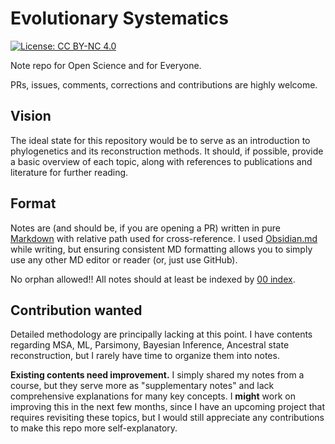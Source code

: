 # Evolutionary Systematics

[![License: CC BY-NC 4.0](https://img.shields.io/badge/License-CC_BY--NC_4.0-lightgrey.svg)](https://creativecommons.org/licenses/by-nc/4.0/)

Note repo for Open Science and for Everyone.

PRs, issues, comments, corrections and contributions are highly welcome. 

## Vision

The ideal state for this repository would be to serve as an introduction to phylogenetics and its reconstruction methods. It should, if possible, provide a basic overview of each topic, along with references to publications and literature for further reading.

## Format

Notes are (and should be, if you are opening a PR) written in pure [Markdown](https://en.wikipedia.org/wiki/Markdown) with relative path used for cross-reference. I used [Obsidian.md](https://obsidian.md) while writing, but ensuring consistent MD formatting allows you to simply use any other MD editor or reader (or, just use GitHub).

No orphan allowed!! All notes should at least be indexed by [00 index](00%20index.md).

## Contribution wanted

Detailed methodology are principally lacking at this point. I have contents regarding MSA, ML, Parsimony, Bayesian Inference, Ancestral state reconstruction, but I rarely have time to organize them into notes. 

**Existing contents need improvement.** I simply shared my notes from a course, but they serve more as "supplementary notes" and lack comprehensive explanations for many key concepts. I **might** work on improving this in the next few months, since I have an upcoming project that requires revisiting these topics, but I would still appreciate any contributions to make this repo more self-explanatory.
